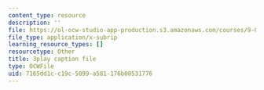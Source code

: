 ```yaml
---
content_type: resource
description: ''
file: https://ol-ocw-studio-app-production.s3.amazonaws.com/courses/9-00sc-introduction-to-psychology-fall-2011/7165dd1cc19c5099a581176b00531776_syXplPKQb_o.vtt
file_type: application/x-subrip
learning_resource_types: []
resourcetype: Other
title: 3play caption file
type: OCWFile
uid: 7165dd1c-c19c-5099-a581-176b00531776
---
```

